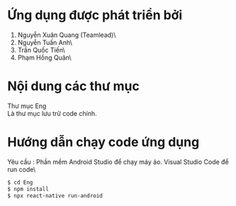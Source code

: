 # Ứng dụng được phát triển bởi
1. Nguyễn Xuân Quang (Teamlead)\
2. Nguyễn Tuấn Anh\
3. Trần Quốc Tiến\
4. Phạm Hồng Quân\

# Nội dung các thư mục
Thư mục Eng\
Là thư mục lưu trữ code chính.

# Hướng dẫn chạy code ứng dụng
Yêu cầu : Phần mềm Android Studio để chạy máy ảo. Visual Studio Code để run code\
```sh
$ cd Eng
$ npm install
$ npx react-native run-android
```
